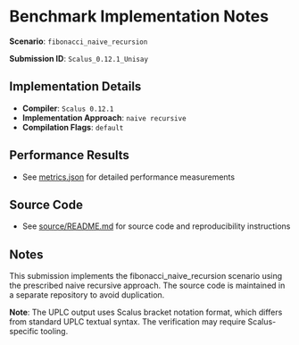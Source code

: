 # Benchmark Implementation Notes

**Scenario**: `fibonacci_naive_recursion`

**Submission ID**: `Scalus_0.12.1_Unisay`

## Implementation Details

- **Compiler**: `Scalus 0.12.1`
- **Implementation Approach**: `naive recursive`
- **Compilation Flags**: `default`

## Performance Results

- See [metrics.json](metrics.json) for detailed performance measurements

## Source Code

- See [source/README.md](source/README.md) for source code and reproducibility instructions

## Notes

This submission implements the fibonacci_naive_recursion scenario using the prescribed naive recursive approach. The source code is maintained in a separate repository to avoid duplication.

**Note**: The UPLC output uses Scalus bracket notation format, which differs from standard UPLC textual syntax. The verification may require Scalus-specific tooling.
